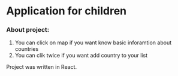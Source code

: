 
# Application for children

### About project:
1. You can click on map if you want know basic inforamtion about countries
2. You can clik twice if you want add country to your list 

Project was written in React.
